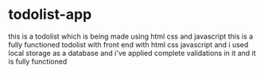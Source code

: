 # todolist-app
this is a todolist which is being made using html css and javascript this is a fully functioned todolist with front end with html css javascript and i used local storage as a database and i've applied complete validations in it and it is fully functioned  
